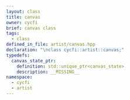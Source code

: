 ```yaml
---
layout: class
title: canvas
owner: cycfi
brief: canvas class
tags:
  - class
defined_in_file: artist/canvas.hpp
declaration: "\nclass cycfi::artist::canvas;"
typedefs:
  canvas_state_ptr:
    definition: std::unique_ptr<canvas_state>
    description: __MISSING__
namespace:
  - cycfi
  - artist
---
```

